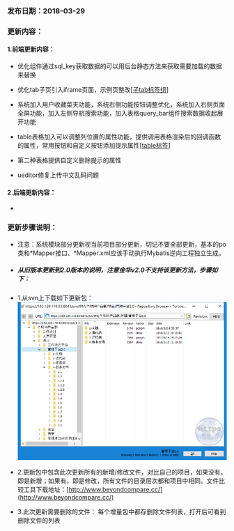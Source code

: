 ### 发布日期：2018-03-29

### 更新内容：

#### 1.前端更新内容：

* 优化组件通过sql_key获取数据的可以用后台静态方法来获取需要加载的数据来替换
* 优化tab子页引入iframe页面，示例页整改[[子tab标签组](/ji-ben-biao-dan-kong-jian/zi-tab-biao-qian-zu-3010-shi-3011.md)]
* 系统加入用户收藏菜夹功能，系统右侧功能按钮调整优化，系统加入右侧页面全屏功能，加入左侧导航搜索功能，加入表格query_bar组件搜索数据收起展开功能
* table表格加入可以调整列位置的属性功能，提供调用表格渲染后的回调函数的属性，常用按钮和自定义按钮添加提示属性[[table标签](ji-ben-biao-dan-kong-jian/tablebiao-qian-3010-zhu-3011.md)]

* 第二种表格提供自定义删除提示的属性
* ueditor修复上传中文乱码问题
#### 2.后端更新内容：

* 
### 更新步骤说明：
* 注意：系统模块部分更新视当前项目部分更新，切记不要全部更新，基本的po类和\*Mapper接口、\*Mapper.xml应该手动执行Mybatis逆向工程独立生成。
* ##### 从旧版本更新到2.0版本的说明，注意金华v2.0不支持该更新方法，步骤如下：
* 1.从svn上下载如下更新包：  
![](/assets/v2.0-1.png)
* 2.更新包中包含此次更新所有的新增/修改文件，对比自己的项目，如果没有，即是新增；如果有，即是修改，所有文件的目录层次都和项目中相同。文件比较工具下载地址：[http://www.beyondcompare.cc/](http://www.beyondcompare.cc/)

* 3.此次更新需要删除的文件：
  每个增量包中都存删除文件列表，打开后可看到删除文件的列表














